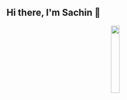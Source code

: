 ## Hi there, I'm Sachin 👋

<p align="center">
<img width="20%" src="https://imgupload.io/image/R7Opu"/>
</p>
<!--
**Sachin-Suresh/Sachin-Suresh** is a ✨ _special_ ✨ repository because its `README.md` (this file) appears on your GitHub profile.

- I'm **Technical Writer** | **Tech Blogger** | **Artist** | **Learner**
- Currently Learning **Single Sourcing**, **DITA**, **Web Development** And **Machine Learning**
- Willing to contribute more and more in **Open Source Projects**


### 🛠 &nbsp;Tech Stack

- 🏢 I'm currently working at **E&Y**
- 🚀 I use daily:
  ![Adobe Premiere Pro 2020 ](https://img.shields.io/badge/-Adobe%20Premiere%20Pro-9999FF?style=plastic&logo=adobe-premiere-pro)
  ![Adobe XD](https://img.shields.io/badge/-Adobe%20XD-FF26BE?style=plastic&logo=adobe-xd)
  ![Adobe Photoshop](https://img.shields.io/badge/-Adobe Photoshop-31A8FF?style=plastic&logo=adobe-photoshop)
  ![Microsoft SharePoint](https://img.shields.io/badge/-SharePoint-0078D4?style=plastic&logo=microsoft-sharepoint)
  ![VS Code](https://img.shields.io/badge/-VS%20Code-007ACC?style=plastic&logo=visual-studio-code)
  ![GitHub](https://img.shields.io/badge/-GitHub-181717?style=plastic&logo=github)
- 💻 Have exposure towards:
  ![HTML5](https://img.shields.io/badge/-HTML5-E34F26?style=plastic&logo=html5&logoColor=white)
  ![CSS3](https://img.shields.io/badge/-CSS3-1572B6?style=plastic&logo=css3)
  ![Bootstrap](https://img.shields.io/badge/-Bootstrap-563D7C?style=plastic&logo=bootstrap)
  

#### Profile views counter
![Visitor Count](https://profile-counter.glitch.me/{imakash3011}/count.svg)
